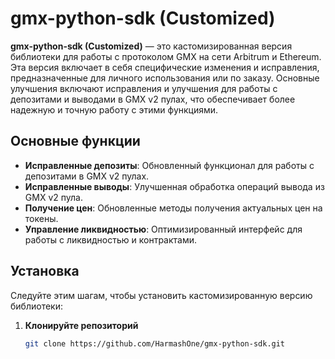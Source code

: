 # gmx-python-sdk (Customized)

**gmx-python-sdk (Customized)** — это кастомизированная версия библиотеки для работы с протоколом GMX на сети Arbitrum и Ethereum. Эта версия включает в себя специфические изменения и исправления, предназначенные для личного использования или по заказу. Основные улучшения включают исправления и улучшения для работы с депозитами и выводами в GMX v2 пулах, что обеспечивает более надежную и точную работу с этими функциями.

## Основные функции

- **Исправленные депозиты**: Обновленный функционал для работы с депозитами в GMX v2 пулах.
- **Исправленные выводы**: Улучшенная обработка операций вывода из GMX v2 пула.
- **Получение цен**: Обновленные методы получения актуальных цен на токены.
- **Управление ликвидностью**: Оптимизированный интерфейс для работы с ликвидностью и контрактами.

## Установка

Следуйте этим шагам, чтобы установить кастомизированную версию библиотеки:

1. **Клонируйте репозиторий**

   ```bash
   git clone https://github.com/HarmashOne/gmx-python-sdk.git
